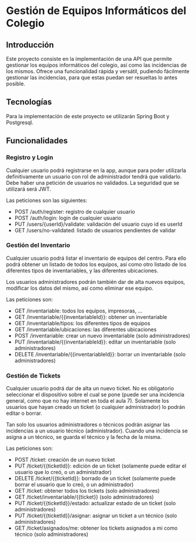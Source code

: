 # Gestión de Equipos Informáticos del Colegio

## Introducción
Este proyecto consiste en la implementación de una API que permite gestionar los equipos informáticos del colegio, así como las incidencias de los mismos. Ofrece una funcionalidad rápida y versátil, pudiendo fácilmente gestionar las incidencias, para que estas puedan ser resueltas lo antes posible.

## Tecnologías
Para la implementación de este proyecto se utilizarán Spring Boot y Postgresql.

## Funcionalidades

### Registro y Login
Cualquier usuario podrá registrarse en la app, aunque para poder utilizarla definitivamente un usuario con rol de administrador tendrá que validarlo. Debe haber una petición de usuarios no validados. La seguridad que se utilizará será JWT.

Las peticiones son las siguientes:
- POST /auth/register: registro de cualquier usuario
- POST /auth/login: login de cualquier usuario
- PUT /users/{userId}/validate: validación del usuario cuyo id es userId
- GET /users/no-validated: listado de usuarios pendientes de validar

### Gestión del Inventario
Cualquier usuario podrá listar el inventario de equipos del centro. Para ello podrá obtener un listado de todos los equipos, así como otro listado de los diferentes tipos de inventariables, y las diferentes ubicaciones.

Los usuarios administradores podrán también dar de alta nuevos equipos, modificar los datos del mismo, así como eliminar ese equipo.

Las peticiones son:
- GET /inventariable: todos los equipos, impresoras, ...
- GET /inventariable/{{inventariableId}}: obtener un inventariable
- GET /inventariable/tipos: los diferentes tipos de equipos
- GET /inventariable/ubicaciones: las diferentes ubicaciones
- POST /inventariable: crear un nuevo inventariable (solo administradores)
- PUT /inventariable/{{inventariableId}}: editar un inventariable (solo administradores)
- DELETE /inventariable/{{inventariableId}}: borrar un inventariable (solo administradores)

### Gestión de Tickets
Cualquier usuario podrá dar de alta un nuevo ticket. No es obligatorio seleccionar el dispositivo sobre el cual se pone (puede ser una incidencia general, como que no hay internet en toda el aula 7). Solamente los usuarios que hayan creado un ticket (o cualquier administrador) lo podrán editar o borrar.

Tan solo los usuarios administradores o técnicos podrán asignar las incidencias a un usuario técnico (administrador). Cuando una incidencia se asigna a un técnico, se guarda el técnico y la fecha de la misma.

Las peticiones son:
- POST /ticket: creación de un nuevo ticket
- PUT /ticket/{{ticketId}}: edición de un ticket (solamente puede editar el usuario que lo creó, o un administrador)
- DELETE /ticket/{{ticketId}}: borrado de un ticket (solamente puede borrar el usuario que lo creó, o un administrador)
- GET /ticket: obtener todos los tickets (solo administradores)
- GET /ticket/inventariable/{{ticket}} (solo administradores)
- PUT /ticket/{{ticketId}}/estado: actualizar estado de un ticket (solo administradores)
- PUT /ticket/{{ticketId}}/asignar: asignar un ticket a un técnico (solo administradores)
- GET /ticket/asignados/me: obtener los tickets asignados a mi como técnico (solo administradores)


